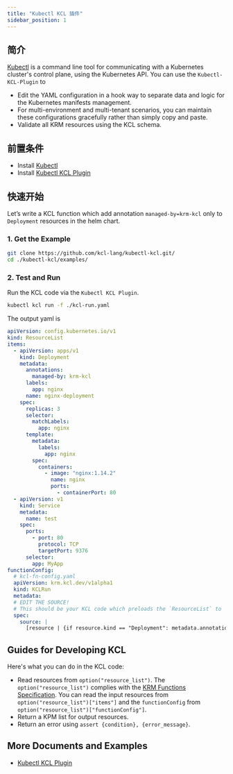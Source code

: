 ```yaml
---
title: "Kubectl KCL 插件"
sidebar_position: 1
---
```


## 简介

[Kubectl](https://kubernetes.io/docs/reference/kubectl/) is a command line tool for communicating with a Kubernetes cluster's control plane, using the Kubernetes API. You can use the `Kubectl-KCL-Plugin` to

- Edit the YAML configuration in a hook way to separate data and logic for the Kubernetes manifests management.
- For multi-environment and multi-tenant scenarios, you can maintain these configurations gracefully rather than simply copy and paste.
- Validate all KRM resources using the KCL schema.

## 前置条件

- Install [Kubectl](https://github.com/kubernetes/kubectl)
- Install [Kubectl KCL Plugin](https://github.com/kcl-lang/kubectl-kcl)

## 快速开始

Let’s write a KCL function which add annotation `managed-by=krm-kcl` only to `Deployment` resources in the helm chart.

### 1. Get the Example

```bash
git clone https://github.com/kcl-lang/kubectl-kcl.git/
cd ./kubectl-kcl/examples/
```

### 2. Test and Run

Run the KCL code via the `Kubectl KCL Plugin`.

```bash
kubectl kcl run -f ./kcl-run.yaml
```

The output yaml is

```yaml
apiVersion: config.kubernetes.io/v1
kind: ResourceList
items:
  - apiVersion: apps/v1
    kind: Deployment
    metadata:
      annotations:
        managed-by: krm-kcl
      labels:
        app: nginx
      name: nginx-deployment
    spec:
      replicas: 3
      selector:
        matchLabels:
          app: nginx
      template:
        metadata:
          labels:
            app: nginx
        spec:
          containers:
            - image: "nginx:1.14.2"
              name: nginx
              ports:
                - containerPort: 80
  - apiVersion: v1
    kind: Service
    metadata:
      name: test
    spec:
      ports:
        - port: 80
          protocol: TCP
          targetPort: 9376
      selector:
        app: MyApp
functionConfig:
  # kcl-fn-config.yaml
  apiVersion: krm.kcl.dev/v1alpha1
  kind: KCLRun
  metadata:
  # EDIT THE SOURCE!
  # This should be your KCL code which preloads the `ResourceList` to `option("resource_list")
  spec:
    source: |
      [resource | {if resource.kind == "Deployment": metadata.annotations: {"managed-by" = "krm-kcl"}} for resource in option("resource_list").items]
```

## Guides for Developing KCL

Here's what you can do in the KCL code:

- Read resources from `option("resource_list")`. The `option("resource_list")` complies with the [KRM Functions Specification](https://kpt.dev/book/05-developing-functions/01-functions-specification). You can read the input resources from `option("resource_list")["items"]` and the `functionConfig` from `option("resource_list")["functionConfig"]`.
- Return a KPM list for output resources.
- Return an error using `assert {condition}, {error_message}`.

## More Documents and Examples

- [Kubectl KCL Plugin](https://github.com/kcl-lang/kubectl-kcl)
